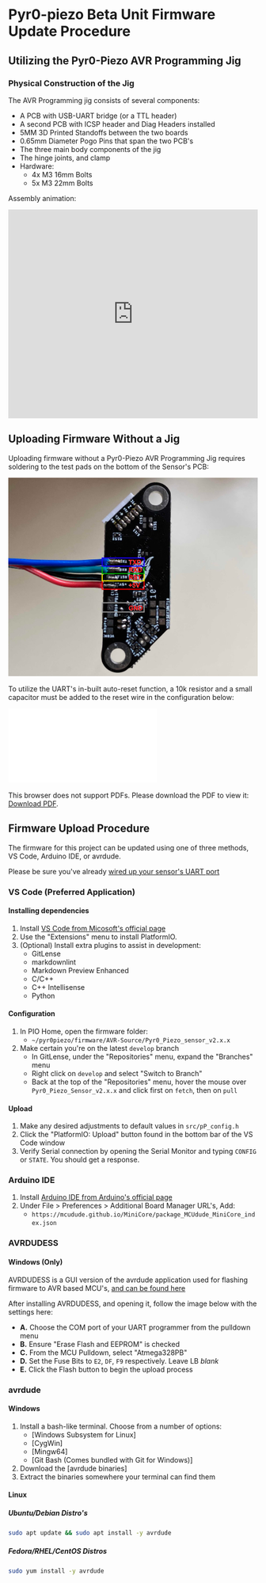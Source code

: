 # Pyr0-piezo Beta Unit Firmware Update Procedure

## Utilizing the Pyr0-Piezo AVR Programming Jig

### Physical Construction of the Jig

The AVR Programming jig consists of several components:

- A PCB with USB-UART bridge (or a TTL header)
- A second PCB with ICSP header and Diag Headers installed
- 5MM 3D Printed Standoffs between the two boards
- 0.65mm Diameter Pogo Pins that span the two PCB's
- The three main body components of the jig
- The hinge joints, and clamp
- Hardware:
  - 4x M3 16mm Bolts
  - 5x M3 22mm Bolts

Assembly animation:

<div style='position:relative; padding-bottom:calc(75.00% + 44px)'><iframe src='https://gfycat.com/ifr/AnimatedInsistentChimpanzee' frameborder='0' scrolling='no' width='100%' height='100%' style='position:absolute;top:0;left:0;' allowfullscreen></iframe></div>

## Uploading Firmware Without a Jig

Uploading firmware without a Pyr0-Piezo AVR Programming Jig requires soldering to the test pads on the bottom of the Sensor's PCB:

![](../../assets/images/board-images/easy-piezi/pp-v2.1.2-uart-wiring.png)

To utilize the UART's in-built auto-reset function, a 10k resistor and a small capacitor must be added to the reset wire in the configuration below:

<object data="../../other/USB-UART-Wiring-Example.pdf" type="application/pdf" width="100%" height="450px">
    <embed src="../../other/USB-UART-Wiring-Example.pdf">
        <p>This browser does not support PDFs. Please download the PDF to view it: <a href="../../other/USB-UART-Wiring-Example.pdf">Download PDF</a>.</p>
    </embed>
</object>

## Firmware Upload Procedure

The firmware for this project can be updated using one of three methods, VS Code, Arduino IDE, or avrdude.

Please be sure you've already [wired up your sensor's UART port](../../schematics/other/uart-programmer-wiring.md)

### VS Code (Preferred Application)

#### Installing dependencies

1. Install [VS Code from Micosoft's official page](https://code.visualstudio.com/download)
2. Use the "Extensions" menu to install PlatformIO.
3. (Optional) Install extra plugins to assist in development:
    - GitLense
    - markdownlint
    - Markdown Preview Enhanced
    - C/C++
    - C++ Intellisense
    - Python

#### Configuration

1. In PIO Home, open the firmware folder:
    - `~/pyr0piezo/firmware/AVR-Source/Pyr0_Piezo_sensor_v2.x.x`
2. Make certain you're on the latest `develop` branch
    - In GitLense, under the "Repositories" menu, expand the "Branches" menu
    - Right click on `develop` and select "Switch to Branch"
    - Back at the top of the "Repositories" menu, hover the mouse over `Pyr0_Piezo_Sensor_v2.x.x` and click first on `fetch`, then on `pull`

#### Upload

1. Make any desired adjustments to default values in `src/pP_config.h`
2. Click the "PlatformIO: Upload" button found in the bottom bar of the VS Code window
3. Verify Serial connection by opening the Serial Monitor and typing `CONFIG` or `STATE`. You should get a response.

### Arduino IDE

1. Install [Arduino IDE from Arduino's official page](https://www.arduino.cc/en/main/software)
2. Under File > Preferences > Additional Board Manager URL's, Add:
    - `https://mcudude.github.io/MiniCore/package_MCUdude_MiniCore_index.json`

### AVRDUDESS

#### Windows (Only)

AVRDUDESS is a GUI version of the avrdude application used for flashing firmware to AVR based MCU's, [and can be found here](https://blog.zakkemble.net/avrdudess-a-gui-for-avrdude/)

After installing AVRDUDESS, and opening it, follow the image below with the settings here:

- **A.** Choose the COM port of your UART programmer from the pulldown menu
- **B.** Ensure "Erase Flash and EEPROM" is checked
- **C.** From the MCU Pulldown, select "Atmega328PB"
- **D.** Set the Fuse Bits to `E2`, `DF`, `F9` respectively. Leave LB *blank*
- **E.** Click the Flash button to begin the upload process

### avrdude

#### Windows

1. Install a bash-like terminal. Choose from a number of options:
    - [Windows Subsystem for Linux]
    - [CygWin]
    - [Mingw64]
    - [Git Bash (Comes bundled with Git for Windows)]
2. Download the [avrdude binaries]
3. Extract the binaries somewhere your terminal can find them

#### Linux

##### Ubuntu/Debian Distro's

```bash
sudo apt update && sudo apt install -y avrdude
```

##### Fedora/RHEL/CentOS Distros

```bash
sudo yum install -y avrdude
```
